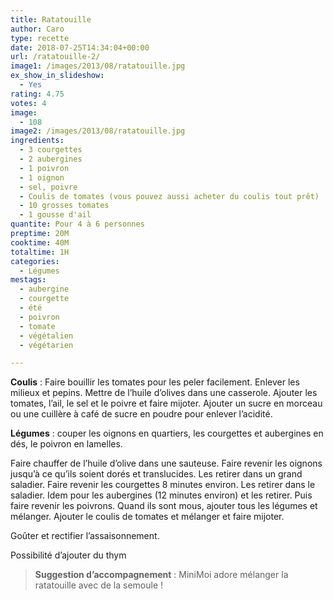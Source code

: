 ```yaml
---
title: Ratatouille
author: Caro
type: recette
date: 2018-07-25T14:34:04+00:00
url: /ratatouille-2/
image1: /images/2013/08/ratatouille.jpg
ex_show_in_slideshow:
  - Yes
rating: 4.75
votes: 4
image:
  - 108
image2: /images/2013/08/ratatouille.jpg
ingredients:
  - 3 courgettes
  - 2 aubergines
  - 1 poivron
  - 1 oignon
  - sel, poivre
  - Coulis de tomates (vous pouvez aussi acheter du coulis tout prêt)
  - 10 grosses tomates
  - 1 gousse d'ail
quantite: Pour 4 à 6 personnes
preptime: 20M
cooktime: 40M
totaltime: 1H
categories:
  - Légumes
mestags:
  - aubergine
  - courgette
  - été
  - poivron
  - tomate
  - végétalien
  - végétarien

---
```

**Coulis** : Faire bouillir les tomates pour les peler facilement. Enlever les milieux et pepins. Mettre de l&rsquo;huile d&rsquo;olives dans une casserole. Ajouter les tomates, l&rsquo;ail, le sel et le poivre et faire mijoter. Ajouter un sucre en morceau ou une cuillère à café de sucre en poudre pour enlever l&rsquo;acidité.

**Légumes** : couper les oignons en quartiers, les courgettes et aubergines en dés, le poivron en lamelles.

Faire chauffer de l&rsquo;huile d&rsquo;olive dans une sauteuse. Faire revenir les oignons jusqu&rsquo;à ce qu&rsquo;ils soient dorés et translucides. Les retirer dans un grand saladier. Faire revenir les courgettes 8 minutes environ. Les retirer dans le saladier. Idem pour les aubergines (12 minutes environ) et les retirer. Puis faire revenir les poivrons. Quand ils sont mous, ajouter tous les légumes et mélanger. Ajouter le coulis de tomates et mélanger et faire mijoter.

Goûter et rectifier l&rsquo;assaisonnement.

Possibilité d&rsquo;ajouter du thym

> **Suggestion d&rsquo;accompagnement** : MiniMoi adore mélanger la ratatouille avec de la semoule !
